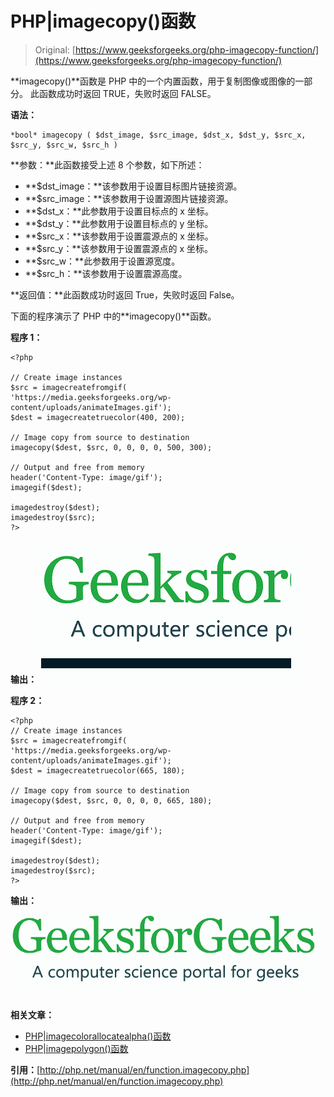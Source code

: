 # PHP|imagecopy()函数

> Original: [https://www.geeksforgeeks.org/php-imagecopy-function/](https://www.geeksforgeeks.org/php-imagecopy-function/)

**imagecopy()**函数是 PHP 中的一个内置函数，用于复制图像或图像的一部分。 此函数成功时返回 TRUE，失败时返回 FALSE。

**语法：**

```
*bool* imagecopy ( $dst_image, $src_image, $dst_x, $dst_y, $src_x, 
$src_y, $src_w, $src_h )
```

**参数：**此函数接受上述 8 个参数，如下所述：

*   **$dst_image：**该参数用于设置目标图片链接资源。
*   **$src_image：**该参数用于设置源图片链接资源。
*   **$dst_x：**此参数用于设置目标点的 x 坐标。
*   **$dst_y：**此参数用于设置目标点的 y 坐标。
*   **$src_x：**该参数用于设置震源点的 x 坐标。
*   **$src_y：**该参数用于设置震源点的 x 坐标。
*   **$src_w：**此参数用于设置源宽度。
*   **$src_h：**该参数用于设置震源高度。

**返回值：**此函数成功时返回 True，失败时返回 False。

下面的程序演示了 PHP 中的**imagecopy()**函数。

**程序 1：**

```
<?php

// Create image instances
$src = imagecreatefromgif(
'https://media.geeksforgeeks.org/wp-content/uploads/animateImages.gif');
$dest = imagecreatetruecolor(400, 200);

// Image copy from source to destination
imagecopy($dest, $src, 0, 0, 0, 0, 500, 300);

// Output and free from memory
header('Content-Type: image/gif');
imagegif($dest);

imagedestroy($dest);
imagedestroy($src);
?>
```

**输出：**
![part of image](img/6a45dd8304b82b11f901b3e8540767f1.png)

**程序 2：**

```
<?php
// Create image instances
$src = imagecreatefromgif(
'https://media.geeksforgeeks.org/wp-content/uploads/animateImages.gif');
$dest = imagecreatetruecolor(665, 180);

// Image copy from source to destination
imagecopy($dest, $src, 0, 0, 0, 0, 665, 180);

// Output and free from memory
header('Content-Type: image/gif');
imagegif($dest);

imagedestroy($dest);
imagedestroy($src);
?>
```

**输出：**
![full image](img/2404db22edc3d4e67cac29e6b346ffd9.png)

**相关文章：**

*   [PHP|imagecolorallocatealpha()函数](https://www.geeksforgeeks.org/php-imagecolorallocatealpha-function/)
*   [PHP|imagepolygon()函数](https://www.geeksforgeeks.org/php-imagepolygon-function/)

**引用：**[http://php.net/manual/en/function.imagecopy.php](http://php.net/manual/en/function.imagecopy.php)